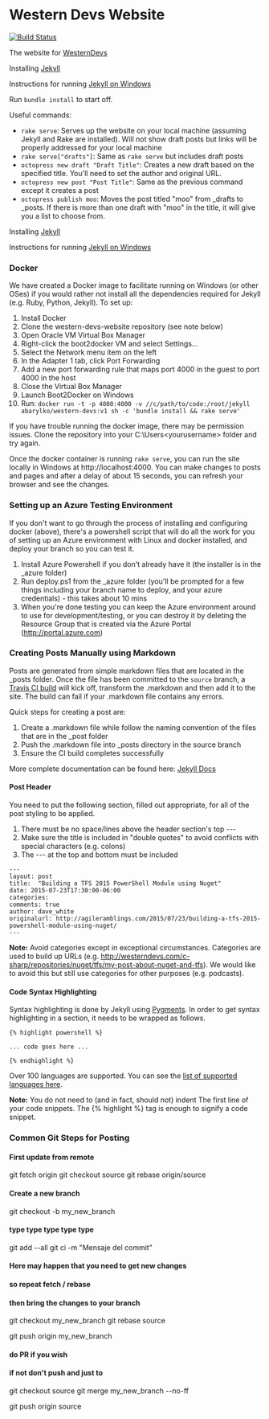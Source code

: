 # Western Devs Website

[![Build Status](https://travis-ci.org/westerndevs/western-devs-website.png)](https://travis-ci.org/westerndevs/western-devs-website)

The website for [WesternDevs](http://www.westerndevs.com)

Installing [Jekyll](http://jekyllrb.com/docs/installation/)

Instructions for running [Jekyll on Windows](http://jekyll-windows.juthilo.com/)

Run `bundle install` to start off.

Useful commands:

* `rake serve`: Serves up the website on your local machine (assuming Jekyll and Rake are installed). Will not show draft posts but links will be properly addressed for your local machine
* `rake serve["drafts"]`: Same as `rake serve` but includes draft posts
* `octopress new draft "Draft Title"`: Creates a new draft based on the specified title. You'll need to set the author and original URL.
* `octopress new post "Post Title"`: Same as the previous command except it creates a post
* `octopress publish moo`: Moves the post titled "moo" from _drafts to _posts. If there is more than one draft with "moo" in the title, it will give you a list to choose from.

Installing [Jekyll](http://jekyllrb.com/docs/installation/)

Instructions for running [Jekyll on Windows](http://jekyll-windows.juthilo.com/)

### Docker

We have created a Docker image to facilitate running on Windows (or other OSes) if you would rather not install all the dependencies required for Jekyll (e.g. Ruby, Python, Jekyll). To set up:

1. Install Docker
2. Clone the western-devs-website repository (see note below)
3. Open Oracle VM Virtual Box Manager
4. Right-click the boot2docker VM and select Settings...
5. Select the Network menu item on the left
6. In the Adapter 1 tab, click Port Forwarding
7. Add a new port forwarding rule that maps port 4000 in the guest to port 4000 in the host
8. Close the Virtual Box Manager
9. Launch Boot2Docker on Windows
10. Run: `docker run -t -p 4000:4000 -v //c/path/to/code:/root/jekyll abarylko/western-devs:v1 sh -c 'bundle install && rake serve'`

If you have trouble running the docker image, there may be permission issues. Clone the repository into your C:\Users\<yourusername> folder and try again.

Once the docker container is running `rake serve`, you can run the site locally in Windows at http://localhost:4000. You can make changes to posts and pages and after a delay of about 15 seconds, you can refresh your browser and see the changes.

### Setting up an Azure Testing Environment

If you don't want to go through the process of installing and configuring docker (above), there's a powershell script that will do all the work for you of setting up an Azure environment with Linux and docker installed, and deploy your branch so you can test it.

1. Install Azure Powershell if you don't already have it (the installer is in the _azure folder)
2. Run deploy.ps1 from the _azure folder (you'll be prompted for a few things including your branch name to deploy, and your azure credentials) - this takes about 10 mins
3. When you're done testing you can keep the Azure environment around to use for development/testing, or you can destroy it by deleting the Resource Group that is created via the Azure Portal (http://portal.azure.com)

### Creating Posts Manually using Markdown

Posts are generated from simple markdown files that are located in the _posts folder. Once the file has been committed to the `source` branch, a [Travis CI build](https://travis-ci.org/westerndevs/western-devs-website/) will kick off, transform the .markdown and then add it to the site. The build can fail if your .markdown file contains any errors.

Quick steps for creating a post are:  

1. Create a .markdown file while follow the naming convention of the files that are in the _post folder
2. Push the .markdown file into _posts directory in the source branch
3. Ensure the CI build completes successfully

More complete documentation can be found here: [Jekyll Docs](http://jekyllrb.com/docs/posts/)

#### Post Header
You need to put the following section, filled out appropriate, for all of the post styling to be applied.

1. There must be no space/lines above the header section's top ---
2. Make sure the title is included in "double quotes" to avoid conflicts with special characters (e.g. colons)
3. The --- at the top and bottom must be included

```
---
layout: post
title:  "Building a TFS 2015 PowerShell Module using Nuget"
date: 2015-07-23T17:30:00-06:00
categories:
comments: true
author: dave_white
originalurl: http://agileramblings.com/2015/07/23/building-a-tfs-2015-powershell-module-using-nuget/
---
```

**Note:** Avoid categories except in exceptional circumstances. Categories are used to build up URLs (e.g. http://westerndevs.com/c-sharp/repositories/nuget/tfs/my-post-about-nuget-and-tfs). We would like to avoid this but still use categories for other purposes (e.g. podcasts).


#### Code Syntax Highlighting

Syntax highlighting is done by Jekyll using [Pygments](http://pygments.org). In order to get syntax highlighting in a section, it needs to be wrapped as follows.

```
{% highlight powershell %}

... code goes here ...

{% endhighlight %}
```

Over 100 languages are supported. You can see the [list of supported languages here](http://pygments.org/languages/).

**Note:** You do not need to (and in fact, should not) indent The first line of your code snippets. The {% highlight %} tag is enough to signify a code snippet.

### Common Git Steps for Posting

#### First update from remote
git fetch origin
git checkout source
git rebase origin/source

#### Create a new branch
git checkout -b my_new_branch
#### type type type type type
git add --all
git ci -m "Mensaje del commit"

#### Here may happen that you need to get new changes
#### so repeat fetch / rebase
#### then bring the changes to your branch
git checkout my_new_branch
git rebase source

git push origin my_new_branch

#### do PR if you wish
#### if not don't push and just to

git checkout source
git merge my_new_branch --no-ff

git push origin source

